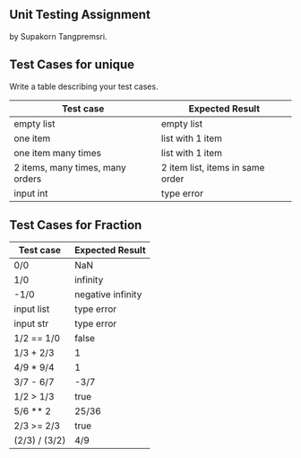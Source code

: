 ## Unit Testing Assignment

by Supakorn Tangpremsri.


## Test Cases for unique

Write a table describing your test cases.

| Test case              |  Expected Result    |
|------------------------|---------------------|
| empty list             |  empty list         |
| one item               |  list with 1 item   |
| one item many times    |  list with 1 item   |
| 2 items, many times, many orders | 2 item list, items in same order  |
| input int              |  type error         |


## Test Cases for Fraction

| Test case              |  Expected Result    |
|------------------------|---------------------|
| 0/0                    |  NaN                |
| 1/0                    |  infinity           |
| -1/0                   |  negative infinity  |
| input list             |  type error         |
| input str              |  type error         |
| 1/2 == 1/0             |  false              |
| 1/3 + 2/3              |  1                  |
| 4/9 * 9/4              |  1                  |
| 3/7 - 6/7              |  -3/7               |
| 1/2 > 1/3              |  true               |
| 5/6 ** 2               |  25/36              |
| 2/3 >= 2/3             |  true               | 
| (2/3) / (3/2)          |  4/9                |

